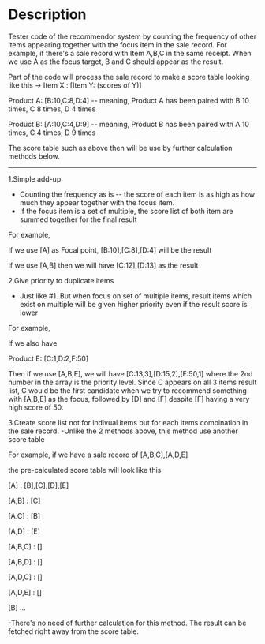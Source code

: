 # Description
Tester code of the recommendor system by counting the frequency of other items appearing together with the focus item in the sale record.
For example, if there's a sale record with Item A,B,C in the same receipt. When we use A as the focus target, B and C should appear as the result. 

Part of the code will process the sale record to make a score table looking like this -> Item X : [Item Y: (scores of Y)]

Product A: [B:10,C:8,D:4] -- meaning, Product A has been paired with B 10 times, C 8 times, D 4 times

Product B: [A:10,C:4,D:9] -- meaning, Product B has been paired with A 10 times, C 4 times, D 9 times

The score table such as above then will be use by further calculation methods below.

------

1.Simple add-up
- Counting the frequency as is -- the score of each item is as high as how much they appear together with the focus item. 
- If the focus item is a set of multiple, the score list of both item are summed together for the final result

For example,

If we use [A] as Focal point, [B:10],[C:8],[D:4] will be the result

If we use [A,B] then we will have [C:12],[D:13] as the result

2.Give priority to duplicate items
- Just like #1. But when focus on set of multiple items, result items which exist on multiple will be given higher priority even if the result score is lower

For example,

If we also have

Product E: [C:1,D:2,F:50]

Then if we use [A,B,E], we will have [C:13,3],[D:15,2],[F:50,1] where the 2nd number in the array is the priority level. Since C appears on all 3 items result list, C would be the first candidate when we try to recommend something with [A,B,E] as the focus, followed by [D] and [F] despite [F] having a very high score of 50.

3.Create score list not for indivual items but for each items combination in the sale record.
-Unlike the 2 methods above, this method use another score table

For example, if we have a sale record of [A,B,C],[A,D,E]

the pre-calculated score table will look like this

[A]       : [B],[C],[D],[E]

[A,B]     : [C]

[A.C]     : [B]

[A,D]     : [E]

[A,B,C]   : []

[A,B,D]   : []

[A,D,C]   : []

[A,D,E]   : []

[B] ...

-There's no need of further calculation for this method. The result can be fetched right away from the score table.
